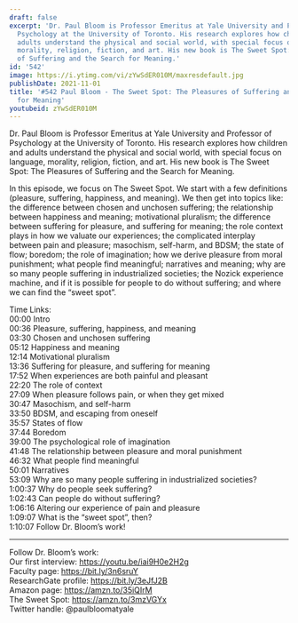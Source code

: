 ```yaml
---
draft: false
excerpt: 'Dr. Paul Bloom is Professor Emeritus at Yale University and Professor of
  Psychology at the University of Toronto. His research explores how children and
  adults understand the physical and social world, with special focus on language,
  morality, religion, fiction, and art. His new book is The Sweet Spot: The Pleasures
  of Suffering and the Search for Meaning.'
id: '542'
image: https://i.ytimg.com/vi/zYwSdER010M/maxresdefault.jpg
publishDate: 2021-11-01
title: '#542 Paul Bloom - The Sweet Spot: The Pleasures of Suffering and the Search
  for Meaning'
youtubeid: zYwSdER010M
---
```

<div class="timelinks">

Dr. Paul Bloom is Professor Emeritus at Yale University and Professor of Psychology at the University of Toronto. His research explores how children and adults understand the physical and social world, with special focus on language, morality, religion, fiction, and art. His new book is The Sweet Spot: The Pleasures of Suffering and the Search for Meaning.

In this episode, we focus on The Sweet Spot. We start with a few definitions (pleasure, suffering, happiness, and meaning). We then get into topics like: the difference between chosen and unchosen suffering; the relationship between happiness and meaning; motivational pluralism; the difference between suffering for pleasure, and suffering for meaning; the role context plays in how we valuate our experiences; the complicated interplay between pain and pleasure; masochism, self-harm, and BDSM; the state of flow; boredom; the role of imagination; how we derive pleasure from moral punishment; what people find meaningful; narratives and meaning; why are so many people suffering in industrialized societies; the Nozick experience machine, and if it is possible for people to do without suffering; and where we can find the “sweet spot”.

Time Links:  
<time>00:00</time> Intro  
<time>00:36</time> Pleasure, suffering, happiness, and meaning  
<time>03:30</time> Chosen and unchosen suffering  
<time>05:12</time> Happiness and meaning  
<time>12:14</time> Motivational pluralism  
<time>13:36</time> Suffering for pleasure, and suffering for meaning  
<time>17:52</time> When experiences are both painful and pleasant  
<time>22:20</time> The role of context  
<time>27:09</time> When pleasure follows pain, or when they get mixed  
<time>30:47</time> Masochism, and self-harm  
<time>33:50</time> BDSM, and escaping from oneself  
<time>35:57</time> States of flow  
<time>37:44</time> Boredom  
<time>39:00</time> The psychological role of imagination  
<time>41:48</time> The relationship between pleasure and moral punishment  
<time>46:32</time> What people find meaningful  
<time>50:01</time> Narratives  
<time>53:09</time> Why are so many people suffering in industrialized societies?  
<time>1:00:37</time> Why do people seek suffering?  
<time>1:02:43</time> Can people do without suffering?  
<time>1:06:16</time> Altering our experience of pain and pleasure  
<time>1:09:07</time> What is the “sweet spot”, then?  
<time>1:10:07</time> Follow Dr. Bloom’s work!

---

Follow Dr. Bloom’s work:  
Our first interview: https://youtu.be/iai9H0e2H2g  
Faculty page: https://bit.ly/3n6sruY  
ResearchGate profile: https://bit.ly/3eJfJ2B  
Amazon page: https://amzn.to/35iQIrM  
The Sweet Spot: https://amzn.to/3mzVGYx  
Twitter handle: @paulbloomatyale
</div>

